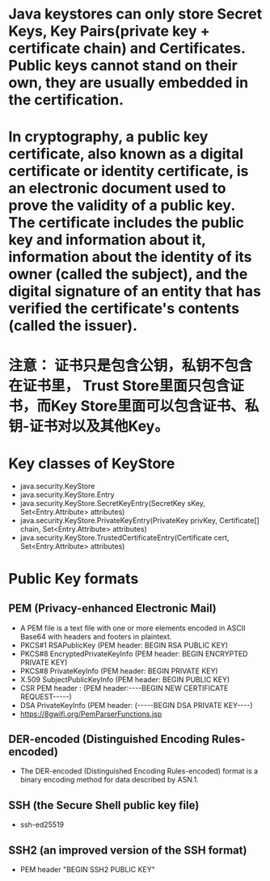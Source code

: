 # Java keystores can only store Secret Keys, Key Pairs(private key + certificate chain) and Certificates. Public keys cannot stand on their own, they are usually embedded in the certification.

# In cryptography, a public key certificate, also known as a digital certificate or identity certificate, is an electronic document used to prove the validity of a public key. The certificate includes the public key and information about it, information about the identity of its owner (called the subject), and the digital signature of an entity that has verified the certificate's contents (called the issuer).

# 注意： 证书只是包含公钥，私钥不包含在证书里， Trust Store里面只包含证书，而Key Store里面可以包含证书、私钥-证书对以及其他Key。

# Key classes of KeyStore
- java.security.KeyStore
- java.security.KeyStore.Entry
- java.security.KeyStore.SecretKeyEntry(SecretKey sKey, Set<Entry.Attribute> attributes)
- java.security.KeyStore.PrivateKeyEntry(PrivateKey privKey, Certificate[] chain, Set<Entry.Attribute> attributes)
- java.security.KeyStore.TrustedCertificateEntry(Certificate cert, Set<Entry.Attribute> attributes)


# Public Key formats
## PEM (Privacy-enhanced Electronic Mail)
- A PEM file is a text file with one or more elements encoded in ASCII Base64 with headers and footers in plaintext.
- PKCS#1 RSAPublicKey (PEM header: BEGIN RSA PUBLIC KEY)
- PKCS#8 EncryptedPrivateKeyInfo (PEM header: BEGIN ENCRYPTED PRIVATE KEY)
- PKCS#8 PrivateKeyInfo (PEM header: BEGIN PRIVATE KEY)
- X.509 SubjectPublicKeyInfo (PEM header: BEGIN PUBLIC KEY)
- CSR PEM header : (PEM header:----BEGIN NEW CERTIFICATE REQUEST-----)
- DSA PrivateKeyInfo (PEM header: (-----BEGIN DSA PRIVATE KEY----)
- https://8gwifi.org/PemParserFunctions.jsp
## DER-encoded (Distinguished Encoding Rules-encoded)
- The DER-encoded (Distinguished Encoding Rules-encoded) format is a binary encoding method for data described by ASN.1.
## SSH (the Secure Shell public key file)
- ssh-ed25519 <content> <commonce>
## SSH2 (an improved version of the SSH format)
- PEM header "BEGIN SSH2 PUBLIC KEY"

